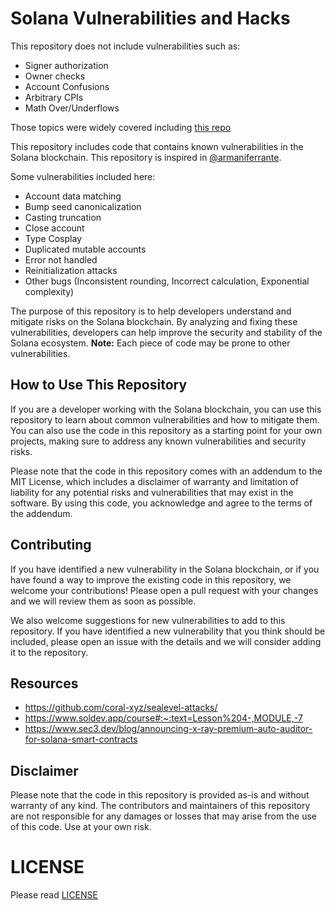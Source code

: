 # Solana Vulnerabilities and Hacks

This repository does not include vulnerabilities such as:
- Signer authorization
- Owner checks
- Account Confusions
- Arbitrary CPIs
- Math Over/Underflows

Those topics were widely covered including [this repo](https://github.com/hackermystique/Solana-hacking-stuff)

This repository includes code that contains known vulnerabilities in the Solana blockchain.
This repository is inspired in [@armaniferrante](https://twitter.com/armaniferrante/status/1438706352805797889).

Some vulnerabilities included here:

- Account data matching
- Bump seed canonicalization
- Casting truncation	
- Close account
- Type Cosplay
- Duplicated mutable accounts
- Error not handled
- Reinitialization attacks
- Other bugs (Inconsistent rounding, Incorrect calculation, Exponential complexity)

The purpose of this repository is to help developers understand and mitigate risks on the Solana blockchain. By analyzing and fixing these vulnerabilities, developers can help improve the security and stability of the Solana ecosystem.
**Note:** Each piece of code may be prone to other vulnerabilities.

## How to Use This Repository

If you are a developer working with the Solana blockchain, you can use this repository to learn about common vulnerabilities and how to mitigate them. You can also use the code in this repository as a starting point for your own projects, making sure to address any known vulnerabilities and security risks.

Please note that the code in this repository comes with an addendum to the MIT License, which includes a disclaimer of warranty and limitation of liability for any potential risks and vulnerabilities that may exist in the software. By using this code, you acknowledge and agree to the terms of the addendum.

## Contributing

If you have identified a new vulnerability in the Solana blockchain, or if you have found a way to improve the existing code in this repository, we welcome your contributions! Please open a pull request with your changes and we will review them as soon as possible.

We also welcome suggestions for new vulnerabilities to add to this repository. If you have identified a new vulnerability that you think should be included, please open an issue with the details and we will consider adding it to the repository.

## Resources
- https://github.com/coral-xyz/sealevel-attacks/
- https://www.soldev.app/course#:~:text=Lesson%204-,MODULE,-7
- https://www.sec3.dev/blog/announcing-x-ray-premium-auto-auditor-for-solana-smart-contracts

## Disclaimer

Please note that the code in this repository is provided as-is and without warranty of any kind. The contributors and maintainers of this repository are not responsible for any damages or losses that may arise from the use of this code. Use at your own risk.

# LICENSE
Please read [LICENSE](LICENSE)
